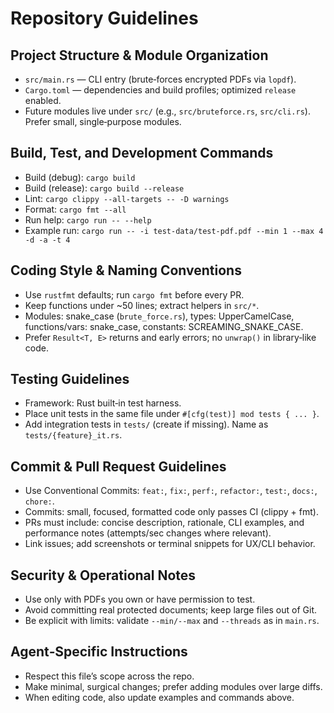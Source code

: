 # Repository Guidelines

## Project Structure & Module Organization
- `src/main.rs` — CLI entry (brute‑forces encrypted PDFs via `lopdf`).
- `Cargo.toml` — dependencies and build profiles; optimized `release` enabled.
- Future modules live under `src/` (e.g., `src/bruteforce.rs`, `src/cli.rs`). Prefer small, single‑purpose modules.

## Build, Test, and Development Commands
- Build (debug): `cargo build`
- Build (release): `cargo build --release`
- Lint: `cargo clippy --all-targets -- -D warnings`
- Format: `cargo fmt --all`
- Run help: `cargo run -- --help`
- Example run: `cargo run -- -i test-data/test-pdf.pdf --min 1 --max 4 -d -a -t 4`

## Coding Style & Naming Conventions
- Use `rustfmt` defaults; run `cargo fmt` before every PR.
- Keep functions under ~50 lines; extract helpers in `src/*`. 
- Modules: snake_case (`brute_force.rs`), types: UpperCamelCase, functions/vars: snake_case, constants: SCREAMING_SNAKE_CASE.
- Prefer `Result<T, E>` returns and early errors; no `unwrap()` in library‑like code.

## Testing Guidelines
- Framework: Rust built‑in test harness.
- Place unit tests in the same file under `#[cfg(test)] mod tests { ... }`.
- Add integration tests in `tests/` (create if missing). Name as `tests/{feature}_it.rs`.

## Commit & Pull Request Guidelines
- Use Conventional Commits: `feat:`, `fix:`, `perf:`, `refactor:`, `test:`, `docs:`, `chore:`.
- Commits: small, focused, formatted code only passes CI (clippy + fmt).
- PRs must include: concise description, rationale, CLI examples, and performance notes (attempts/sec changes where relevant).
- Link issues; add screenshots or terminal snippets for UX/CLI behavior.

## Security & Operational Notes
- Use only with PDFs you own or have permission to test.
- Avoid committing real protected documents; keep large files out of Git.
- Be explicit with limits: validate `--min/--max` and `--threads` as in `main.rs`.

## Agent‑Specific Instructions
- Respect this file’s scope across the repo.
- Make minimal, surgical changes; prefer adding modules over large diffs.
- When editing code, also update examples and commands above.
